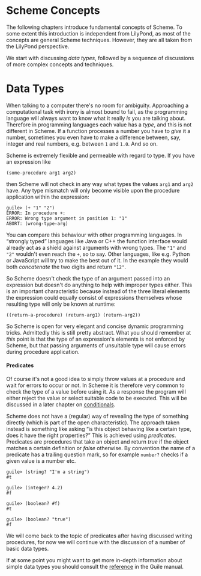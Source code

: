 # Scheme Concepts

The following chapters introduce fundamental concepts of Scheme.  To some extent
this introduction is independent from LilyPond, as most of the concepts are
general Scheme techniques.  However, they are all taken from the LilyPond
perspective.

We start with discussing *data types*, followed by a sequence of discussions of
more complex concepts and techniques.

# Data Types

When talking to a computer there's no room for ambiguity.  Approaching a
computational task with irony is almost bound to fail, as the programming
language will always want to know what it really *is* you are talking about.
Therefore in programming languages each value has a *type*, and this is not
different in Scheme.  If a function processes a number you have to *give* it a
number, sometimes you even have to make a difference between, say, integer and
real numbers, e.g. between `1` and `1.0`. And so on.

Scheme is extremely flexible and permeable with regard to type. If you have an
expression like

```
(some-procedure arg1 arg2)
```

then Scheme will not check in any way what types the values `arg1` and `arg2`
have.  Any type mismatch will only become visible upon the procedure application
within the expression:

```
guile> (+ "1" "2")
ERROR: In procedure +:
ERROR: Wrong type argument in position 1: "1"
ABORT: (wrong-type-arg)
```

You can compare this behaviour with other programming languages.  In “strongly
typed” languages like Java or C++ the function interface would already act as a
shield against arguments with wrong types.  The `"1"` and `"2"` wouldn't even
reach the `+`, so to say.  Other languages, like e.g. Python or JavaScript will
try to make the best out of it. In the example they would both *concatenate* the
two digits and return `"12"`.

So Scheme doesn't check the type of an argument passed into an expression but
doesn't do anything to help with improper types either.  This is an important
characteristic because instead of the three literal elements the expression
could equally consist of expressions themselves whose resulting type will only
be known at runtime:

```
((return-a-procedure) (return-arg1) (return-arg2))
```

So Scheme is open for very elegant and concise dynamic programming tricks.
Admittedly this is still pretty abstract.  What you should remember at *this*
point is that the type of an expression's elements is not enforced by Scheme,
but that passing arguments of unsuitable type will cause errors during procedure
application.

#### Predicates

Of course it's not a good idea to simply throw values at a procedure and wait for
errors to occur or not.  In Scheme it is therefore very common to check the type
of a value before using it.  As a response the program will either reject the
value or  select suitable code to be executed. This will be discussed in a later
chapter on [conditionals](../conditionals.html).

Scheme does not have a (regular) way of revealing the type of something directly
(which is part of the open characteristic).  The approach taken instead is
something like asking “is this object behaving like a certain type, does it have
the right properties?” This is achieved using *predicates*.  Predicates are
procedures that take an object and return *true* if the object matches a certain
definition or *false* otherwise.  By convention the name of a predicate has a
trailing question mark, so for example `number?` checks if a given value is a
number etc.

```
guile> (string? "I'm a string")
#t

guile> (integer? 4.2)
#f

guile> (boolean? #f)
#t

guile> (boolean? "true")
#f
```

We will come back to the topic of predicates after having discussed writing
procedures, for now we will continue with the discussion of a number of basic
data types.

If at some point you might want to get more in-depth information about simple
data types you should consult the
[reference](https://www.gnu.org/software/guile/manual/html_node/Simple-Data-Types.html#Simple-Data-Types)
in the Guile manual.
